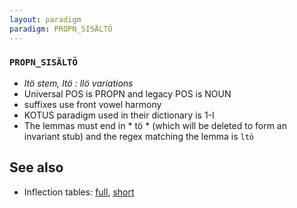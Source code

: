 ```yaml
---
layout: paradigm
paradigm: PROPN_SISÄLTÖ
---
```

### ` PROPN_SISÄLTÖ `

* _ltö stem, ltö : llö variations_
* Universal POS is PROPN and legacy POS is NOUN
* suffixes use front vowel harmony
* KOTUS paradigm used in their dictionary is 1-I
* The lemmas must end in * tö * (which will be deleted to form an invariant stub) and the regex matching the lemma is ` ltö `

## See also

* Inflection tables: [full](gen/S/Sisältö.html), [short](gen/S/Sisältö_wikt.html)

